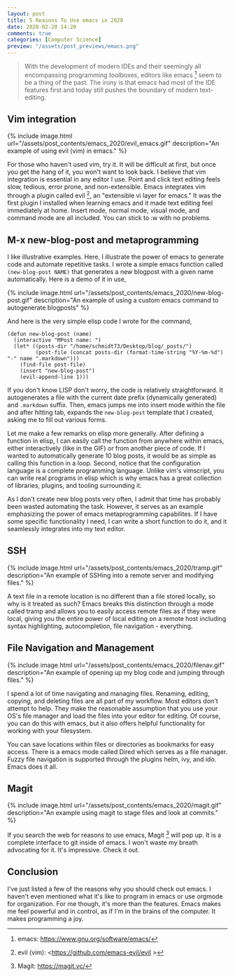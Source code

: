 ```yaml
---
layout: post
title: 5 Reasons To Use emacs in 2020
date: 2020-02-20 14:20
comments: true
categories: [Computer Science]
preview: "/assets/post_previews/emacs.png"
---
```

> With the development of modern IDEs and their seemingly all
> encompassing programming toolboxes, editors like emacs [^1] seem to be a
> thing of the past. The irony is that emacs had most of the IDE features 
> first and today still pushes the boundary of modern text-editing. 

## Vim integration

{% include image.html 
   url="/assets/post_contents/emacs_2020/evil_emacs.gif" 
   description="An example of using evil (vim) in emacs." %}

For those who haven't used vim, try it. It will be difficult at first,
but once you get the hang of it, you won't want to look back. I
believe that vim integration is essential in any editor I use. Point
and click text editing feels slow, tedious, error prone, and
non-extensible. Emacs integrates vim through a plugin called evil [^2], an
"extensible vi layer for emacs." It was the first plugin I installed
when learning emacs and it made text editing feel immediately at
home. Insert mode, normal mode, visual mode, and command mode are all
included. You can stick to :w with no problems.

## M-x new-blog-post and metaprogramming

I like illustrative examples. Here, I illustrate the power of emacs to
generate code and automate repetitive tasks. I wrote a simple emacs
function called `(new-blog-post NAME)` that generates a new blogpost
with a given name automatically.  Here is a demo of it in use,

{% include image.html
   url="/assets/post_contents/emacs_2020/new-blog-post.gif" 
   description="An example of using a custom emacs command to
   autogenerate blogposts" %}

And here is the very simple elisp code I wrote for the command,

```elisp
(defun new-blog-post (name)
  (interactive "MPost name: ")
  (let* ((posts-dir "/home/schmidt73/Desktop/blog/_posts/")
         (post-file (concat posts-dir (format-time-string "%Y-%m-%d") "-" name ".markdown")))
    (find-file post-file)
    (insert "new-blog-post")
    (evil-append-line 1)))
```

If you don't know LISP don't worry, the code is relatively
straightforward. It autogenerates a file with the current date prefix
(dynamically generated) and `.markdown` suffix. Then, emacs jumps me
into insert mode within the file and after hitting tab, expands the
`new-blog-post` template that I created, asking me to fill out various
forms.

Let me make a few remarks on elisp more generally. After defining a
function in elisp, I can easily call the function from anywhere within
emacs, either interactively (like in the GIF) or from another piece of
code. If I wanted to automatically generate 10 blog posts, it would be
as simple as calling this function in a loop. Second, notice that the
configuration language is a complete programming language. Unlike
vim's vimscript, you can write real programs in elisp which is why
emacs has a great collection of libraries, plugins, and tooling
surrounding it.

As I don't create new blog posts very often, I admit that time has
probably been wasted automating the task. However, it serves as an example
emphasizing the power of emacs metaprogramming capabilites. If I have
some specific functionality I need, I can write a short function to do
it, and it seamlessly integrates into my text editor. 

## SSH 

{% include image.html
   url="/assets/post_contents/emacs_2020/tramp.gif" 
   description="An example of SSHing into a remote server and
   modifying files." %}

A text file in a remote location is no different than a file stored
locally, so why is it treated as such? Emacs breaks this distinction
through a mode called tramp and allows you to easily access remote
files as if they were local, giving you the entire power of local
editing on a remote host including syntax highlighting,
autocompletion, file navigation - everything.

## File Navigation and Management

{% include image.html
   url="/assets/post_contents/emacs_2020/filenav.gif" 
   description="An example of opening up my blog code and jumping through files." %}

I spend a lot of time navigating and managing files. Renaming,
editing, copying, and deleting files are all part of my workflow. Most
editors don't attempt to help. They make the reasonable assumption
that you use your OS's file manager and load the files into your
editor for editing. Of course, you can do this with emacs, but it also
offers helpful functionality for working with your filesystem.

You can save locations within files or directories as
bookmarks for easy access. There is a emacs mode called Dired which
serves as a file manager. Fuzzy file navigation is supported through
the plugins helm, ivy, and ido. Emacs does it all.

## Magit

{% include image.html 
    url="/assets/post_contents/emacs_2020/magit.gif"
   description="An example using magit to stage files and look at
   commits." %}

If you search the web for reasons to use emacs, Magit [^3] will pop
up. It is a complete interface to git inside of emacs. I won't waste
my breath advocating for it. It's impressive. Check it out.

## Conclusion

I've just listed a few of the reasons why you should check out
emacs. I haven't even mentioned what it's like to program in emacs or
use orgmode for organization. For me though, it's more than the
features. Emacs makes me feel powerful and in control, as if I'm in
the brains of the computer. It makes programming a joy.

[^1]: emacs: <https://www.gnu.org/software/emacs/>
[^2]: evil (vim): <https://github.com/emacs-evil/evil >
[^3]: Magit: <https://magit.vc/>
